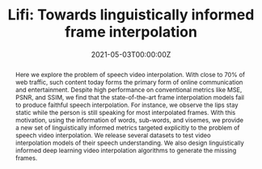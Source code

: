 ---
title: "Lifi: Towards linguistically informed frame interpolation"
authors:
- Aradhya Neeraj Mathur
- Devansh Batra
- Yaman Kumar Singla
- Rajiv Ratn Shah
- Changyou Chen
- Roger Zimmermann

date: "2021-05-03T00:00:00Z"
doi: "10.1109/ICASSP39728.2021.9413998"

publishDate: "2021-05-03T00:00:00Z"

publication_types: ["conference"]

publication: "ICASSP 2021-2021 IEEE International Conference on Acoustics, Speech and Signal Processing 2021"
publication_short: "ICASSP 2021"

abstract: "Here we explore the problem of speech video interpolation. With close to 70% of web traffic, such content today forms the primary form of online communication and entertainment. Despite high performance on conventional metrics like MSE, PSNR, and SSIM, we find that the state-of-the-art frame interpolation models fail to produce faithful speech interpolation. For instance, we observe the lips stay static while the person is still speaking for most interpolated frames. With this motivation, using the information of words, sub-words, and visemes, we provide a new set of linguistically informed metrics targeted explicitly to the problem of speech video interpolation. We release several datasets to test video interpolation models of their speech understanding. We also design linguistically informed deep learning video interpolation algorithms to generate the missing frames."
summary: ""

tags:
- Video Reconstruction
- Generative Modeling
- Speech Videos


featured: false


links:
url_pdf: "https://arxiv.org/pdf/2010.16078"
url_code: "https://github.com/midas-research/linguistically-informed-frame-interpolation"
url_dataset: ""
url_poster: ""
url_project: ""
url_slides: ""
url_source: ""
url_video: ""

projects: []
slides: ""
---